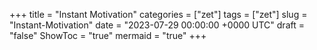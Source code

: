 +++
title = "Instant Motivation"
categories = ["zet"]
tags = ["zet"]
slug = "Instant-Motivation"
date = "2023-07-29 00:00:00 +0000 UTC"
draft = "false"
ShowToc = "true"
mermaid = "true"
+++

